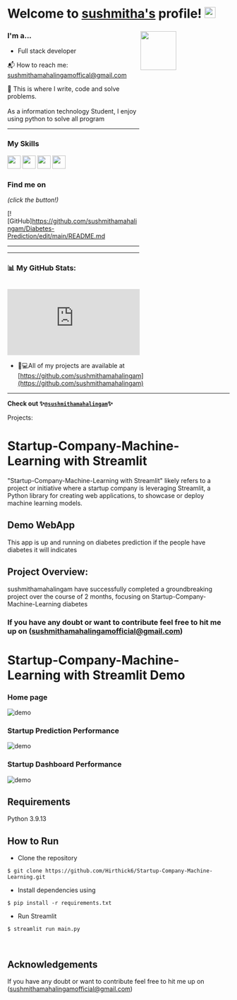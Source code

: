 # Welcome to [sushmitha's](https://github.com/Hirthick6/) profile! <a href="https://github.com/sushmithamahalingam/"> <img src="https://media.giphy.com/media/hvRJCLFzcasrR4ia7z/giphy.gif" width="25px"></a>

### I'm a...   <img src="https://www.web24zone.com/wp-content/uploads/2022/10/46207-programmer-1.gif" height=15% width=40% align="right">

* Full stack developer
  


📬 How to reach me: [sushmithamahalingamoffical@gmail.com](sushmithamahalingamoffcial@gmail.com)<br>

💪 This is where I write, code and solve problems.<br><br>
 As a information technology Student, I enjoy using python to solve all program


-------------------------------------------------------------------------------------------------------
### My Skills 
<img src="https://img.shields.io/badge/-C-blue?style=for-the-badge&logo=c&logoColor=FFFFFF" height="30"> <img src="https://img.shields.io/badge/-C++-blue?style=for-the-badge&logo=c%2B%2B&logoColor=FFFFFF" height="30"> <img src="http://img.shields.io/badge/-Python-blue?style=for-the-badge&logo=python&logoColor=FFFFFF" height="30"> <img src="https://img.shields.io/badge/-Java-blue?style=for-the-badge&logo=openjdk&logoColor=white" height="30">   



### Find me on 

_(click the button!)_



[![GitHub]https://github.com/sushmithamahalingam/Diabetes-Prediction/edit/main/README.md

-------------------------------------------------------------------------------------------------------




-------------------------------------------------------------------------------------------------------
### 📊 My GitHub Stats:
![](https://github.com/sushmithamahalingam/Diabetes-Prediction/edit/main/README.md)


- 👨💻All of my projects are available at [https://github.com/sushmithamahalingam](https://github.com/sushmithamahalingam)

-------------------------------------------------------------------------------------------------------
**Check out 
✨[`@sushmithamahalingam`](https://github.com/sushmithamahalingam)✨**


Projects: 
# Startup-Company-Machine-Learning with Streamlit 

"Startup-Company-Machine-Learning with Streamlit" likely refers to a project or initiative where a startup company is leveraging Streamlit, a Python library for creating web applications, to showcase or deploy machine learning models.


## Demo WebApp

This app is up and running on diabetes prediction if the people have diabetes it will indicates



## Project Overview:

sushmithamahalingam have successfully completed a groundbreaking project over the course of 2 months, focusing on Startup-Company-Machine-Learning diabetes



###  If you have any doubt or want to contribute feel free to hit me up on (sushmithamahalingamofficial@gmail.com)


# Startup-Company-Machine-Learning with Streamlit Demo

### Home page

![demo](https://media.giphy.com/media/v1.Y2lkPTc5MGI3NjExeThnbDQ5cmVrYnBkcGp2dHZkdWQybjFpOXVjNHduaGR2dnRnYjRjMyZlcD12MV9pbnRlcm5hbF9naWZfYnlfaWQmY3Q9Zw/BuiWalMAqdDgv7IYBK/giphy.gif
)

### Startup Prediction Performance

![demo](https://media.giphy.com/media/v1.Y2lkPTc5MGI3NjExZzd4Mmd3dXQ1cm9rM2lzemx5ajBzcmF3dDU0dDBjcTFpbXU5bDcwaCZlcD12MV9pbnRlcm5hbF9naWZfYnlfaWQmY3Q9Zw/qLnwPvnST1VznZyhb8/giphy.gif)

### Startup Dashboard Performance 

![demo](
https://media.giphy.com/media/v1.Y2lkPTc5MGI3NjExZmRjbWJ0ZWJnb2R2MWl5cWpkeWVpdnJjdW80a2N6d3M4dDdxNWc3aCZlcD12MV9pbnRlcm5hbF9naWZfYnlfaWQmY3Q9Zw/SsrxpmCAbUPDzrM236/giphy.gif)




## Requirements
Python 3.9.13


## How to Run
* Clone the repository

```
$ git clone https://github.com/Hirthick6/Startup-Company-Machine-Learning.git
```


* Install dependencies using

```
$ pip install -r requirements.txt
```
* Run Streamlit

```
$ streamlit run main.py
```
</br>


## Acknowledgements
If you have any doubt or want to contribute feel free to hit me up on (sushmithamahalingamofficial@gmail.com)



